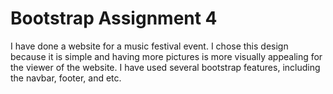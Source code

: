 # Bootstrap Assignment 4
 
I have done a website for a music festival event. I chose this design because it is simple and having more pictures is more visually appealing for the viewer of the website. I have used several bootstrap features, including the navbar, footer, and etc. 
